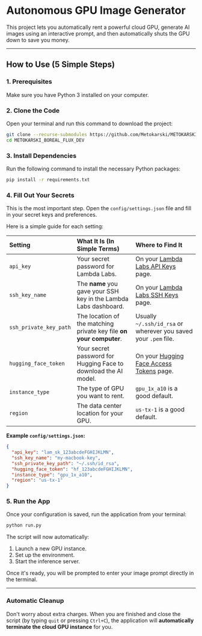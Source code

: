 # Autonomous GPU Image Generator

This project lets you automatically rent a powerful cloud GPU, generate AI images using an interactive prompt, and then automatically shuts the GPU down to save you money.

---

## How to Use (5 Simple Steps)

### 1. Prerequisites
Make sure you have Python 3 installed on your computer.

### 2. Clone the Code
Open your terminal and run this command to download the project:
```bash
git clone --recurse-submodules https://github.com/Metokarski/METOKARSKI_BOREAL_FLUX_DEV.git
cd METOKARSKI_BOREAL_FLUX_DEV
```

### 3. Install Dependencies
Run the following command to install the necessary Python packages:
```bash
pip install -r requirements.txt
```

### 4. Fill Out Your Secrets
This is the most important step. Open the `config/settings.json` file and fill in your secret keys and preferences.

Here is a simple guide for each setting:

| Setting | What It Is (In Simple Terms) | Where to Find It |
| :--- | :--- | :--- |
| `api_key` | Your secret password for Lambda Labs. | On your [Lambda Labs API Keys](https://cloud.lambdalabs.com/api-keys) page. |
| `ssh_key_name` | The **name** you gave your SSH key in the Lambda Labs dashboard. | On your [Lambda Labs SSH Keys](https://cloud.lambdalabs.com/ssh-keys) page. |
| `ssh_private_key_path` | The location of the matching private key file **on your computer**. | Usually `~/.ssh/id_rsa` or wherever you saved your `.pem` file. |
| `hugging_face_token`| Your secret password for Hugging Face to download the AI model. | On your [Hugging Face Access Tokens](https://huggingface.co/settings/tokens) page. |
| `instance_type` | The type of GPU you want to rent. | `gpu_1x_a10` is a good default. |
| `region` | The data center location for your GPU. | `us-tx-1` is a good default. |

**Example `config/settings.json`:**
```json
{
  "api_key": "lam_sk_123abcdeFGHIJKLMN",
  "ssh_key_name": "my-macbook-key",
  "ssh_private_key_path": "~/.ssh/id_rsa",
  "hugging_face_token": "hf_123abcdeFGHIJKLMN",
  "instance_type": "gpu_1x_a10",
  "region": "us-tx-1"
}
```

### 5. Run the App
Once your configuration is saved, run the application from your terminal:
```bash
python run.py
```
The script will now automatically:
1.  Launch a new GPU instance.
2.  Set up the environment.
3.  Start the inference server.

Once it's ready, you will be prompted to enter your image prompt directly in the terminal.

---

### Automatic Cleanup
Don't worry about extra charges. When you are finished and close the script (by typing `quit` or pressing `Ctrl+C`), the application will **automatically terminate the cloud GPU instance** for you.
